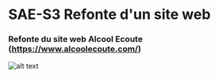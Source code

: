 # SAE-S3 Refonte d'un site web
### Refonte du site web Alcool Ecoute (https://www.alcoolecoute.com/)
![alt text](https://www.bing.com/images/search?view=detailV2&ccid=Evx1TJC5&id=1177FF39226EAD08178E55851D639D4DECD57923&thid=OIP.Evx1TJC5SCrem366fKGfnAAAAA&mediaurl=https%3a%2f%2fcommunication-active-normandie.fr%2fwp-content%2fuploads%2f2017%2f11%2falcool-ecoute.png&cdnurl=https%3a%2f%2fth.bing.com%2fth%2fid%2fR.12fc754c90b9482ade9b7eba7ca19f9c%3frik%3dI3nV7E2dYx2FVQ%26pid%3dImgRaw%26r%3d0&exph=250&expw=250&q=alcool+ecoute&simid=608010307363496688&FORM=IRPRST&ck=736209D517E63240948314EC3FE9EAB8&selectedIndex=0&itb=0&ajaxhist=0&ajaxserp=0)
